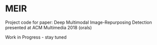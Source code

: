 # MEIR

Project code for paper:
Deep Multimodal Image-Repurposing Detection
presented at ACM Multimedia 2018 (orals)

Work in Progress - stay tuned
